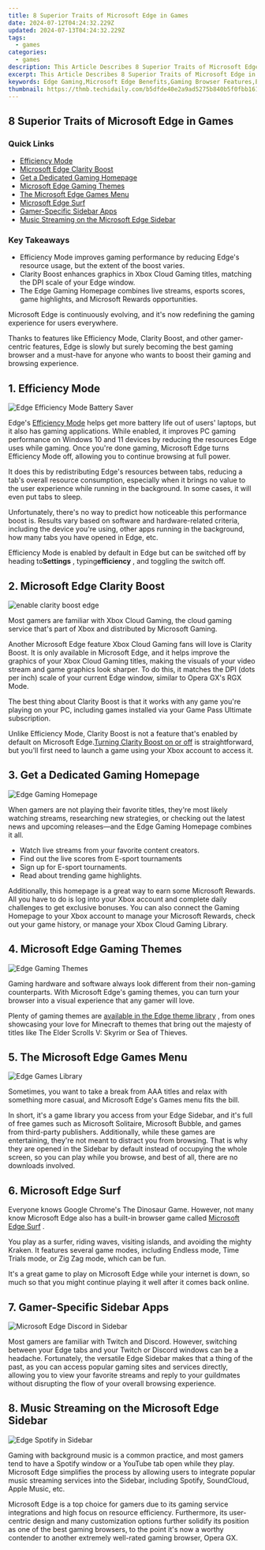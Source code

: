 ```yaml
---
title: 8 Superior Traits of Microsoft Edge in Games
date: 2024-07-12T04:24:32.229Z
updated: 2024-07-13T04:24:32.229Z
tags:
  - games
categories:
  - games
description: This Article Describes 8 Superior Traits of Microsoft Edge in Games
excerpt: This Article Describes 8 Superior Traits of Microsoft Edge in Games
keywords: Edge Gaming,Microsoft Edge Benefits,Gaming Browser Features,Edge Performance,Superior Browsing,Optimized Gaming,Edge Browser Games
thumbnail: https://thmb.techidaily.com/b5dfde40e2a9ad5275b840b5f0fbb161aac4de7d7745911720b5a34076945390.jpg
---
```


## 8 Superior Traits of Microsoft Edge in Games

### Quick Links

* [Efficiency Mode](#efficiency-mode)
* [Microsoft Edge Clarity Boost](#microsoft-edge-clarity-boost)
* [Get a Dedicated Gaming Homepage](#get-a-dedicated-gaming-homepage)
* [Microsoft Edge Gaming Themes](#microsoft-edge-gaming-themes)
* [The Microsoft Edge Games Menu](#the-microsoft-edge-games-menu)
* [Microsoft Edge Surf](#microsoft-edge-surf)
* [Gamer-Specific Sidebar Apps](#gamer-specific-sidebar-apps)
* [Music Streaming on the Microsoft Edge Sidebar](#music-streaming-on-the-microsoft-edge-sidebar)

### Key Takeaways

* Efficiency Mode improves gaming performance by reducing Edge's resource usage, but the extent of the boost varies.
* Clarity Boost enhances graphics in Xbox Cloud Gaming titles, matching the DPI scale of your Edge window.
* The Edge Gaming Homepage combines live streams, esports scores, game highlights, and Microsoft Rewards opportunities.

 Microsoft Edge is continuously evolving, and it's now redefining the gaming experience for users everywhere.

 Thanks to features like Efficiency Mode, Clarity Boost, and other gamer-centric features, Edge is slowly but surely becoming the best gaming browser and a must-have for anyone who wants to boost their gaming and browsing experience.

## 1\. Efficiency Mode

![Edge Efficiency Mode Battery Saver](https://static1.makeuseofimages.com/wordpress/wp-content/uploads/2023/09/microsoft-edge-efficiency-mode-battery.jpg)

 Edge's [Efficiency Mode](https://www.makeuseof.com/use-microsoft-edge-efficiency-mode/) helps get more battery life out of users' laptops, but it also has gaming applications. While enabled, it improves PC gaming performance on Windows 10 and 11 devices by reducing the resources Edge uses while gaming. Once you're done gaming, Microsoft Edge turns Efficiency Mode off, allowing you to continue browsing at full power.

 It does this by redistributing Edge's resources between tabs, reducing a tab's overall resource consumption, especially when it brings no value to the user experience while running in the background. In some cases, it will even put tabs to sleep.

 Unfortunately, there's no way to predict how noticeable this performance boost is. Results vary based on software and hardware-related criteria, including the device you're using, other apps running in the background, how many tabs you have opened in Edge, etc.

 Efficiency Mode is enabled by default in Edge but can be switched off by heading to**Settings** , typing**efficiency** , and toggling the switch off.

## 2\. Microsoft Edge Clarity Boost

![enable clarity boost edge](https://static1.makeuseofimages.com/wordpress/wp-content/uploads/2022/07/enale-clarity-boost-edge.jpg)

 Most gamers are familiar with Xbox Cloud Gaming, the cloud gaming service that's part of Xbox and distributed by Microsoft Gaming.

 Another Microsoft Edge feature Xbox Cloud Gaming fans will love is Clarity Boost. It is only available in Microsoft Edge, and it helps improve the graphics of your Xbox Cloud Gaming titles, making the visuals of your video stream and game graphics look sharper. To do this, it matches the DPI (dots per inch) scale of your current Edge window, similar to Opera GX's RGX Mode.

 The best thing about Clarity Boost is that it works with any game you're playing on your PC, including games installed via your Game Pass Ultimate subscription.

 Unlike Efficiency Mode, Clarity Boost is not a feature that's enabled by default on Microsoft Edge.[Turning Clarity Boost on or off](https://www.makeuseof.com/windows-edge-clarity-boost-enable-disable/) is straightforward, but you'll first need to launch a game using your Xbox account to access it.

## 3\. Get a Dedicated Gaming Homepage

![Edge Gaming Homepage](https://static1.makeuseofimages.com/wordpress/wp-content/uploads/2023/09/microsoft-edge-gaming-homepage.jpg)

 When gamers are not playing their favorite titles, they're most likely watching streams, researching new strategies, or checking out the latest news and upcoming releases—and the Edge Gaming Homepage combines it all.

* Watch live streams from your favorite content creators.
* Find out the live scores from E-sport tournaments
* Sign up for E-sport tournaments.
* Read about trending game highlights.

 Additionally, this homepage is a great way to earn some Microsoft Rewards. All you have to do is log into your Xbox account and complete daily challenges to get exclusive bonuses. You can also connect the Gaming Homepage to your Xbox account to manage your Microsoft Rewards, check out your game history, or manage your Xbox Cloud Gaming Library.

## 4\. Microsoft Edge Gaming Themes

![Edge Gaming Themes](https://static1.makeuseofimages.com/wordpress/wp-content/uploads/2023/09/microsoft-edge-gaming-themes.jpg)

 Gaming hardware and software always look different from their non-gaming counterparts. With Microsoft Edge's gaming themes, you can turn your browser into a visual experience that any gamer will love.

 Plenty of gaming themes are [available in the Edge theme library](https://www.makeuseof.com/how-to-add-themes-in-microsoft-edge/) , from ones showcasing your love for Minecraft to themes that bring out the majesty of titles like The Elder Scrolls V: Skyrim or Sea of Thieves.

## 5\. The Microsoft Edge Games Menu

![Edge Games Library](https://static1.makeuseofimages.com/wordpress/wp-content/uploads/2023/12/microsoft-edge-games-menu.png)

 Sometimes, you want to take a break from AAA titles and relax with something more casual, and Microsoft Edge's Games menu fits the bill.

 In short, it's a game library you access from your Edge Sidebar, and it's full of free games such as Microsoft Solitaire, Microsoft Bubble, and games from third-party publishers. Additionally, while these games are entertaining, they're not meant to distract you from browsing. That is why they are opened in the Sidebar by default instead of occupying the whole screen, so you can play while you browse, and best of all, there are no downloads involved.

## 6\. Microsoft Edge Surf

 Everyone knows Google Chrome's The Dinosaur Game. However, not many know Microsoft Edge also has a built-in browser game called [Microsoft Edge Surf](https://www.makeuseof.com/tag/play-surf-game-in-microsoft-edge/) .

 You play as a surfer, riding waves, visiting islands, and avoiding the mighty Kraken. It features several game modes, including Endless mode, Time Trials mode, or Zig Zag mode, which can be fun.

 It's a great game to play on Microsoft Edge while your internet is down, so much so that you might continue playing it well after it comes back online.

## 7\. Gamer-Specific Sidebar Apps

![Microsoft Edge Discord in Sidebar](https://static1.makeuseofimages.com/wordpress/wp-content/uploads/2023/12/microsoft-edge-discord.png)

 Most gamers are familiar with Twitch and Discord. However, switching between your Edge tabs and your Twitch or Discord windows can be a headache. Fortunately, the versatile Edge Sidebar makes that a thing of the past, as you can access popular gaming sites and services directly, allowing you to view your favorite streams and reply to your guildmates without disrupting the flow of your overall browsing experience.

## 8\. Music Streaming on the Microsoft Edge Sidebar

![Edge Spotify in Sidebar](https://static1.makeuseofimages.com/wordpress/wp-content/uploads/2023/12/microsoft-edge-spotify.png)

 Gaming with background music is a common practice, and most gamers tend to have a Spotify window or a YouTube tab open while they play. Microsoft Edge simplifies the process by allowing users to integrate popular music streaming services into the Sidebar, including Spotify, SoundCloud, Apple Music, etc.

 Microsoft Edge is a top choice for gamers due to its gaming service integrations and high focus on resource efficiency. Furthermore, its user-centric design and many customization options further solidify its position as one of the best gaming browsers, to the point it's now a worthy contender to another extremely well-rated gaming browser, Opera GX.


<ins class="adsbygoogle"
     style="display:block"
     data-ad-format="autorelaxed"
     data-ad-client="ca-pub-7571918770474297"
     data-ad-slot="1223367746"></ins>



<ins class="adsbygoogle"
     style="display:block"
     data-ad-client="ca-pub-7571918770474297"
     data-ad-slot="8358498916"
     data-ad-format="auto"
     data-full-width-responsive="true"></ins>




